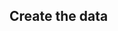 
## Create the data
 
  <div id='yasgui'></div>
  <script type="text/javascript">
      var yasgui = YASGUI(document.getElementById("yasgui"), {
          //Uncomment below to change the default endpoint
          //Note: If you've already opened the YASGUI page before, you should first clear your
          //local-storage cache before you will see the changes taking effect
          //yasqe:{sparql:{endpoint:'bla'}}
      });
  </script> 
